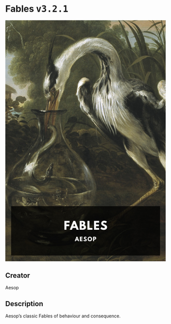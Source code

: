 
# Fables <kbd>v3.2.1</kbd>

<center>
  <img src="./cover-1024.jpg"/>
</center>

## Creator
Aesop

## Description
Aesop’s classic Fables of behaviour and consequence.
